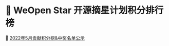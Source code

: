 # 📝 WeOpen Star 开源摘星计划积分排行榜

📃 [2022年5月贡献积分榜&中奖名单公示](https://github.com/weopenprojects/WeOpen-Star/blob/main/Contributors/ranking-list_May.md)
